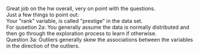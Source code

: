 Great job on the hw overall, very on point with the questions.<br>
Just a few things to point out:<br>
Your "rank" variable, is called "prestige" in the data set. <br>
For qusetion 2a: You generally assume the data is normally distributed and then go through the exploration process to learn if otherwise. <br>
Question 3a: Outliers generally skew the associations between the variables in the direction of the outliers. <br>
